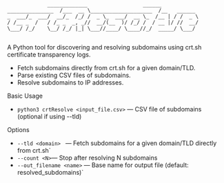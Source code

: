```
             _____________                  ______            
_______________  /___  __ \____________________  /__   ______ 
_  ___/_  ___/  __/_  /_/ /  _ \_  ___/  __ \_  /__ | / /  _ \
/ /__ _  /   / /_ _  _, _//  __/(__  )/ /_/ /  / __ |/ //  __/
\___/ /_/    \__/ /_/ |_| \___//____/ \____//_/  _____/ \___/ 
                                                              
```

A Python tool for discovering and resolving subdomains using crt.sh certificate transparency logs.


- Fetch subdomains directly from crt.sh for a given domain/TLD.
- Parse existing CSV files of subdomains.
- Resolve subdomains to IP addresses.

Basic Usage
- `python3 crtResolve <input_file.csv>` — CSV file of subdomains (optional if using --tld)

 Options
- `--tld <domain> ` — Fetch subdomains for a given domain/TLD directly from crt.sh`
- ` --count <N> `— Stop after resolving N subdomains
- `--out_filename <name>` — Base name for output file (default: resolved_subdomains)`
